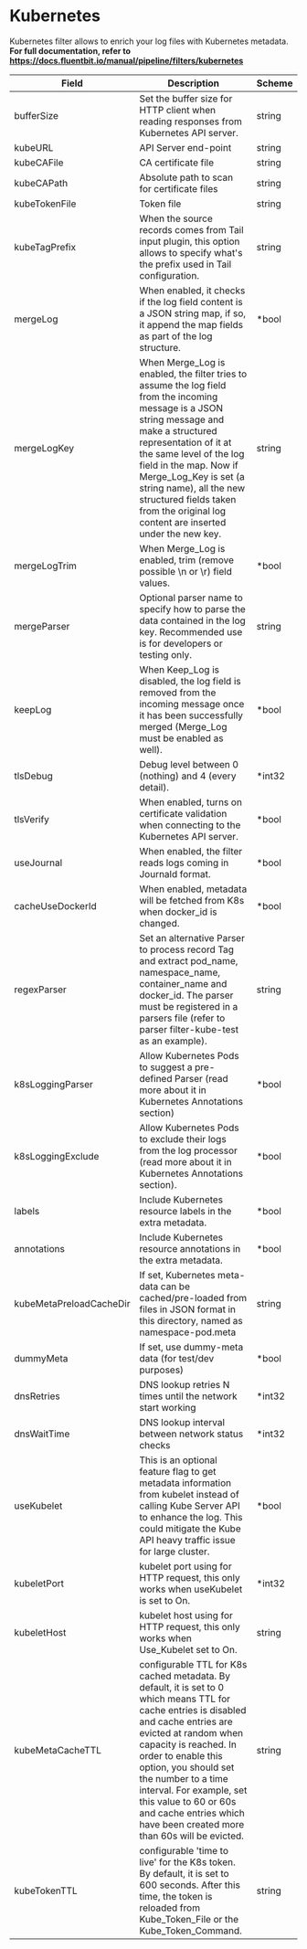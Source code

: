 # Kubernetes

Kubernetes filter allows to enrich your log files with Kubernetes metadata. <br /> **For full documentation, refer to https://docs.fluentbit.io/manual/pipeline/filters/kubernetes**


| Field | Description | Scheme |
| ----- | ----------- | ------ |
| bufferSize | Set the buffer size for HTTP client when reading responses from Kubernetes API server. | string |
| kubeURL | API Server end-point | string |
| kubeCAFile | CA certificate file | string |
| kubeCAPath | Absolute path to scan for certificate files | string |
| kubeTokenFile | Token file | string |
| kubeTagPrefix | When the source records comes from Tail input plugin, this option allows to specify what's the prefix used in Tail configuration. | string |
| mergeLog | When enabled, it checks if the log field content is a JSON string map, if so, it append the map fields as part of the log structure. | *bool |
| mergeLogKey | When Merge_Log is enabled, the filter tries to assume the log field from the incoming message is a JSON string message and make a structured representation of it at the same level of the log field in the map. Now if Merge_Log_Key is set (a string name), all the new structured fields taken from the original log content are inserted under the new key. | string |
| mergeLogTrim | When Merge_Log is enabled, trim (remove possible \n or \r) field values. | *bool |
| mergeParser | Optional parser name to specify how to parse the data contained in the log key. Recommended use is for developers or testing only. | string |
| keepLog | When Keep_Log is disabled, the log field is removed from the incoming message once it has been successfully merged (Merge_Log must be enabled as well). | *bool |
| tlsDebug | Debug level between 0 (nothing) and 4 (every detail). | *int32 |
| tlsVerify | When enabled, turns on certificate validation when connecting to the Kubernetes API server. | *bool |
| useJournal | When enabled, the filter reads logs coming in Journald format. | *bool |
| cacheUseDockerId | When enabled, metadata will be fetched from K8s when docker_id is changed. | *bool |
| regexParser | Set an alternative Parser to process record Tag and extract pod_name, namespace_name, container_name and docker_id. The parser must be registered in a parsers file (refer to parser filter-kube-test as an example). | string |
| k8sLoggingParser | Allow Kubernetes Pods to suggest a pre-defined Parser (read more about it in Kubernetes Annotations section) | *bool |
| k8sLoggingExclude | Allow Kubernetes Pods to exclude their logs from the log processor (read more about it in Kubernetes Annotations section). | *bool |
| labels | Include Kubernetes resource labels in the extra metadata. | *bool |
| annotations | Include Kubernetes resource annotations in the extra metadata. | *bool |
| kubeMetaPreloadCacheDir | If set, Kubernetes meta-data can be cached/pre-loaded from files in JSON format in this directory, named as namespace-pod.meta | string |
| dummyMeta | If set, use dummy-meta data (for test/dev purposes) | *bool |
| dnsRetries | DNS lookup retries N times until the network start working | *int32 |
| dnsWaitTime | DNS lookup interval between network status checks | *int32 |
| useKubelet | This is an optional feature flag to get metadata information from kubelet instead of calling Kube Server API to enhance the log. This could mitigate the Kube API heavy traffic issue for large cluster. | *bool |
| kubeletPort | kubelet port using for HTTP request, this only works when useKubelet is set to On. | *int32 |
| kubeletHost | kubelet host using for HTTP request, this only works when Use_Kubelet set to On. | string |
| kubeMetaCacheTTL | configurable TTL for K8s cached metadata. By default, it is set to 0 which means TTL for cache entries is disabled and cache entries are evicted at random when capacity is reached. In order to enable this option, you should set the number to a time interval. For example, set this value to 60 or 60s and cache entries which have been created more than 60s will be evicted. | string |
| kubeTokenTTL | configurable 'time to live' for the K8s token. By default, it is set to 600 seconds. After this time, the token is reloaded from Kube_Token_File or the Kube_Token_Command. | string |
